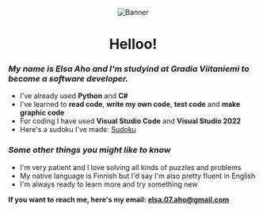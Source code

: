 <div align="center">
  
![Banner](https://i.pinimg.com/564x/5b/b2/25/5bb225c4731d71bbfadc75037ff13f8d.jpg)
</div>
<div align="center">
  
  # Helloo!
</div>

### _My name is Elsa Aho and I'm studyind at Gradia Viitaniemi to become a software developer._
* I've already used **Python** and **C#**
* I've learned to **read code**, **write my own code**, **test code** and **make graphic code**
* For coding I have used **Visual Studio Code** and **Visual Studio 2022**
* Here's a sudoku I've made: [Sudoku](https://github.com/ElsaAho/Sudoku.git)


### _Some other things you might like to know_
* I'm very patient and I love solving all kinds of puzzles and problems
* My native language is Finnish but I'd say I'm also pretty fluent in English
* I'm always ready to learn more and try something new

**If you want to reach me, here's my email: elsa.07.aho@gmail.com**

